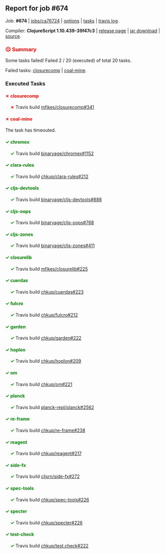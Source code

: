 ## Report for job #674

Job: **#674** | [jobs/ca76724](https://github.com/cljs-oss/canary/commit/ca7672471f0a2cb40744bfd3ebc6e509afc54702) | [options](options.edn) | [tasks](tasks.edn) | [travis log](https://travis-ci.org/cljs-oss/canary/builds/456833506).

Compiler: **ClojureScript 1.10.439-39f47c3** | [release page](https://github.com/cljs-oss/canary/releases/tag/r1.10.439-39f47c3) | [jar download](https://github.com/cljs-oss/canary/releases/download/r1.10.439-39f47c3/clojurescript-1.10.439-39f47c3.jar) | [source](https://github.com/clojure/clojurescript/commit/39f47c3b840815d338b27bd864fb33115e73c24a).

### <b style='color:red'>☹ Summary</b>

Some tasks failed! Failed 2 / 20 (executed) of total 20 tasks.

Failed tasks: [closurecomp](#-closurecomp) | [coal-mine](#-coal-mine).

### Executed Tasks

#### <b style='color:red'>&#x2717; closurecomp</b>
&nbsp;&nbsp;&nbsp;&nbsp;<b style='color:red'>&#x2717;</b> Travis build [mfikes/closurecomp#341](https://travis-ci.org/mfikes/closurecomp/builds/456834325)<br>

#### <b style='color:red'>&#x2717; coal-mine</b>
The task has timeouted.

#### <b style='color:green'>&#x2713; chromex</b>
&nbsp;&nbsp;&nbsp;&nbsp;<b style='color:green'>&#x2713;</b> Travis build [binaryage/chromex#1152](https://travis-ci.org/binaryage/chromex/builds/456834302)<br>

#### <b style='color:green'>&#x2713; clara-rules</b>
&nbsp;&nbsp;&nbsp;&nbsp;<b style='color:green'>&#x2713;</b> Travis build [chkup/clara-rules#212](https://travis-ci.org/chkup/clara-rules/builds/456834307)<br>

#### <b style='color:green'>&#x2713; cljs-devtools</b>
&nbsp;&nbsp;&nbsp;&nbsp;<b style='color:green'>&#x2713;</b> Travis build [binaryage/cljs-devtools#888](https://travis-ci.org/binaryage/cljs-devtools/builds/456834309)<br>

#### <b style='color:green'>&#x2713; cljs-oops</b>
&nbsp;&nbsp;&nbsp;&nbsp;<b style='color:green'>&#x2713;</b> Travis build [binaryage/cljs-oops#768](https://travis-ci.org/binaryage/cljs-oops/builds/456834311)<br>

#### <b style='color:green'>&#x2713; cljs-zones</b>
&nbsp;&nbsp;&nbsp;&nbsp;<b style='color:green'>&#x2713;</b> Travis build [binaryage/cljs-zones#411](https://travis-ci.org/binaryage/cljs-zones/builds/456834315)<br>

#### <b style='color:green'>&#x2713; closurelib</b>
&nbsp;&nbsp;&nbsp;&nbsp;<b style='color:green'>&#x2713;</b> Travis build [mfikes/closurelib#225](https://travis-ci.org/mfikes/closurelib/builds/456834327)<br>

#### <b style='color:green'>&#x2713; cuerdas</b>
&nbsp;&nbsp;&nbsp;&nbsp;<b style='color:green'>&#x2713;</b> Travis build [chkup/cuerdas#223](https://travis-ci.org/chkup/cuerdas/builds/456834343)<br>

#### <b style='color:green'>&#x2713; fulcro</b>
&nbsp;&nbsp;&nbsp;&nbsp;<b style='color:green'>&#x2713;</b> Travis build [chkup/fulcro#212](https://travis-ci.org/chkup/fulcro/builds/456834345)<br>

#### <b style='color:green'>&#x2713; garden</b>
&nbsp;&nbsp;&nbsp;&nbsp;<b style='color:green'>&#x2713;</b> Travis build [chkup/garden#222](https://travis-ci.org/chkup/garden/builds/456834350)<br>

#### <b style='color:green'>&#x2713; hoplon</b>
&nbsp;&nbsp;&nbsp;&nbsp;<b style='color:green'>&#x2713;</b> Travis build [chkup/hoplon#209](https://travis-ci.org/chkup/hoplon/builds/456834364)<br>

#### <b style='color:green'>&#x2713; om</b>
&nbsp;&nbsp;&nbsp;&nbsp;<b style='color:green'>&#x2713;</b> Travis build [chkup/om#221](https://travis-ci.org/chkup/om/builds/456834366)<br>

#### <b style='color:green'>&#x2713; planck</b>
&nbsp;&nbsp;&nbsp;&nbsp;<b style='color:green'>&#x2713;</b> Travis build [planck-repl/planck#2562](https://travis-ci.org/planck-repl/planck/builds/456834432)<br>

#### <b style='color:green'>&#x2713; re-frame</b>
&nbsp;&nbsp;&nbsp;&nbsp;<b style='color:green'>&#x2713;</b> Travis build [chkup/re-frame#238](https://travis-ci.org/chkup/re-frame/builds/456834414)<br>

#### <b style='color:green'>&#x2713; reagent</b>
&nbsp;&nbsp;&nbsp;&nbsp;<b style='color:green'>&#x2713;</b> Travis build [chkup/reagent#217](https://travis-ci.org/chkup/reagent/builds/456834423)<br>

#### <b style='color:green'>&#x2713; side-fx</b>
&nbsp;&nbsp;&nbsp;&nbsp;<b style='color:green'>&#x2713;</b> Travis build [cljsrn/side-fx#272](https://travis-ci.org/cljsrn/side-fx/builds/456834383)<br>

#### <b style='color:green'>&#x2713; spec-tools</b>
&nbsp;&nbsp;&nbsp;&nbsp;<b style='color:green'>&#x2713;</b> Travis build [chkup/spec-tools#226](https://travis-ci.org/chkup/spec-tools/builds/456834398)<br>

#### <b style='color:green'>&#x2713; specter</b>
&nbsp;&nbsp;&nbsp;&nbsp;<b style='color:green'>&#x2713;</b> Travis build [chkup/specter#226](https://travis-ci.org/chkup/specter/builds/456834440)<br>

#### <b style='color:green'>&#x2713; test-check</b>
&nbsp;&nbsp;&nbsp;&nbsp;<b style='color:green'>&#x2713;</b> Travis build [chkup/test.check#222](https://travis-ci.org/chkup/test.check/builds/456834474)<br>
